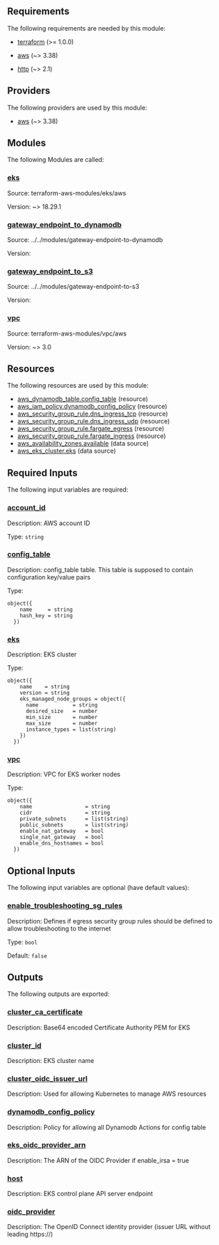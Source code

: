 <!-- BEGIN_TF_DOCS -->
## Requirements

The following requirements are needed by this module:

- <a name="requirement_terraform"></a> [terraform](#requirement\_terraform) (>= 1.0.0)

- <a name="requirement_aws"></a> [aws](#requirement\_aws) (~> 3.38)

- <a name="requirement_http"></a> [http](#requirement\_http) (~> 2.1)

## Providers

The following providers are used by this module:

- <a name="provider_aws"></a> [aws](#provider\_aws) (~> 3.38)

## Modules

The following Modules are called:

### <a name="module_eks"></a> [eks](#module\_eks)

Source: terraform-aws-modules/eks/aws

Version: ~> 18.29.1

### <a name="module_gateway_endpoint_to_dynamodb"></a> [gateway\_endpoint\_to\_dynamodb](#module\_gateway\_endpoint\_to\_dynamodb)

Source: ../../modules/gateway-endpoint-to-dynamodb

Version:

### <a name="module_gateway_endpoint_to_s3"></a> [gateway\_endpoint\_to\_s3](#module\_gateway\_endpoint\_to\_s3)

Source: ../../modules/gateway-endpoint-to-s3

Version:

### <a name="module_vpc"></a> [vpc](#module\_vpc)

Source: terraform-aws-modules/vpc/aws

Version: ~> 3.0

## Resources

The following resources are used by this module:

- [aws_dynamodb_table.config_table](https://registry.terraform.io/providers/hashicorp/aws/latest/docs/resources/dynamodb_table) (resource)
- [aws_iam_policy.dynamodb_config_policy](https://registry.terraform.io/providers/hashicorp/aws/latest/docs/resources/iam_policy) (resource)
- [aws_security_group_rule.dns_ingress_tcp](https://registry.terraform.io/providers/hashicorp/aws/latest/docs/resources/security_group_rule) (resource)
- [aws_security_group_rule.dns_ingress_udp](https://registry.terraform.io/providers/hashicorp/aws/latest/docs/resources/security_group_rule) (resource)
- [aws_security_group_rule.fargate_egress](https://registry.terraform.io/providers/hashicorp/aws/latest/docs/resources/security_group_rule) (resource)
- [aws_security_group_rule.fargate_ingress](https://registry.terraform.io/providers/hashicorp/aws/latest/docs/resources/security_group_rule) (resource)
- [aws_availability_zones.available](https://registry.terraform.io/providers/hashicorp/aws/latest/docs/data-sources/availability_zones) (data source)
- [aws_eks_cluster.eks](https://registry.terraform.io/providers/hashicorp/aws/latest/docs/data-sources/eks_cluster) (data source)

## Required Inputs

The following input variables are required:

### <a name="input_account_id"></a> [account\_id](#input\_account\_id)

Description: AWS account ID

Type: `string`

### <a name="input_config_table"></a> [config\_table](#input\_config\_table)

Description: config\_table table. This table is supposed to contain configuration key/value pairs

Type:

```hcl
object({
    name     = string
    hash_key = string
  })
```

### <a name="input_eks"></a> [eks](#input\_eks)

Description: EKS cluster

Type:

```hcl
object({
    name    = string
    version = string
    eks_managed_node_groups = object({
      name           = string
      desired_size   = number
      min_size       = number
      max_size       = number
      instance_types = list(string)
    })
  })
```

### <a name="input_vpc"></a> [vpc](#input\_vpc)

Description: VPC for EKS worker nodes

Type:

```hcl
object({
    name                 = string
    cidr                 = string
    private_subnets      = list(string)
    public_subnets       = list(string)
    enable_nat_gateway   = bool
    single_nat_gateway   = bool
    enable_dns_hostnames = bool
  })
```

## Optional Inputs

The following input variables are optional (have default values):

### <a name="input_enable_troubleshooting_sg_rules"></a> [enable\_troubleshooting\_sg\_rules](#input\_enable\_troubleshooting\_sg\_rules)

Description: Defines if egress security group rules should be defined to allow troubleshooting to the internet

Type: `bool`

Default: `false`

## Outputs

The following outputs are exported:

### <a name="output_cluster_ca_certificate"></a> [cluster\_ca\_certificate](#output\_cluster\_ca\_certificate)

Description: Base64 encoded Certificate Authority PEM for EKS

### <a name="output_cluster_id"></a> [cluster\_id](#output\_cluster\_id)

Description: EKS cluster name

### <a name="output_cluster_oidc_issuer_url"></a> [cluster\_oidc\_issuer\_url](#output\_cluster\_oidc\_issuer\_url)

Description: Used for allowing Kubernetes to manage AWS resources

### <a name="output_dynamodb_config_policy"></a> [dynamodb\_config\_policy](#output\_dynamodb\_config\_policy)

Description: Policy for allowing all Dynamodb Actions for config table

### <a name="output_eks_oidc_provider_arn"></a> [eks\_oidc\_provider\_arn](#output\_eks\_oidc\_provider\_arn)

Description: The ARN of the OIDC Provider if enable\_irsa = true

### <a name="output_host"></a> [host](#output\_host)

Description: EKS control plane API server endpoint

### <a name="output_oidc_provider"></a> [oidc\_provider](#output\_oidc\_provider)

Description: The OpenID Connect identity provider (issuer URL without leading https://)
<!-- END_TF_DOCS -->